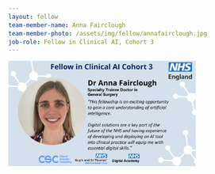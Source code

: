 ```yaml
---
layout: fellow
team-member-name: Anna Fairclough
team-member-photo: /assets/img/fellow/annafairclough.jpg
job-role: Fellow in Clinical AI, Cohort 3
---
```

<img src="/assets/img/fellow/card/AFquote.jpg" alt="Alt text" style="width:75%;">
